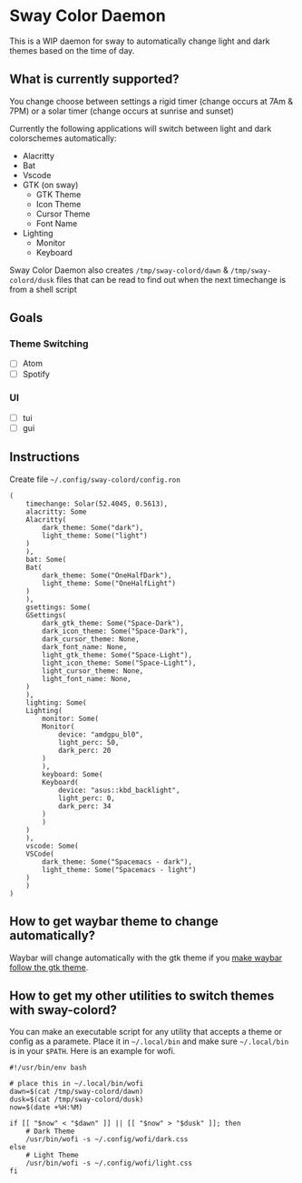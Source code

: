 # Sway Color Daemon

This is a WIP daemon for sway to automatically change light and dark themes based on the time of day.

## What is currently supported?

You change choose between settings a rigid timer (change occurs at 7Am & 7PM) or a solar timer (change occurs at sunrise and sunset)

Currently the following applications will switch between light and dark colorschemes automatically:

* Alacritty
* Bat
* Vscode
* GTK (on sway)
  * GTK Theme
  * Icon Theme
  * Cursor Theme
  * Font Name
* Lighting
  * Monitor
  * Keyboard

Sway Color Daemon also creates `/tmp/sway-colord/dawn` & `/tmp/sway-colord/dusk` files
that can be read to find out when the next timechange is from a shell script

## Goals

### Theme Switching

- [ ] Atom
- [ ] Spotify

### UI

- [ ] tui
- [ ] gui

## Instructions

Create file `~/.config/sway-colord/config.ron`

```ron
(
    timechange: Solar(52.4045, 0.5613),
    alacritty: Some
	Alacritty(
	    dark_theme: Some("dark"),
	    light_theme: Some("light")
	)
    ),
    bat: Some(
	Bat(
	    dark_theme: Some("OneHalfDark"),
	    light_theme: Some("OneHalfLight")
	)
    ),
    gsettings: Some(
	GSettings(
	    dark_gtk_theme: Some("Space-Dark"),
	    dark_icon_theme: Some("Space-Dark"),
	    dark_cursor_theme: None,
	    dark_font_name: None,
	    light_gtk_theme: Some("Space-Light"),
	    light_icon_theme: Some("Space-Light"),
	    light_cursor_theme: None,
	    light_font_name: None,
	)
    ),
    lighting: Some(
	Lighting(
	    monitor: Some(
		Monitor(
		    device: "amdgpu_bl0",
		    light_perc: 50,
		    dark_perc: 20
		)
	    ),
	    keyboard: Some(
		Keyboard(
		    device: "asus::kbd_backlight",
		    light_perc: 0,
		    dark_perc: 34
		)
	    )
	)
    ),
    vscode: Some(
	VSCode(
	    dark_theme: Some("Spacemacs - dark"),
	    light_theme: Some("Spacemacs - light")
	)
    )
)
```

## How to get waybar theme to change automatically?

Waybar will change automatically with the gtk theme if you [make waybar follow the gtk theme](https://github.com/Alexays/Waybar/wiki/Styling#making-waybar-follow-the-gtk-theme).

## How to get my other utilities to switch themes with sway-colord?

You can make an executable script for any utility that accepts a theme or config as a paramete. Place it in `~/.local/bin` and make sure `~/.local/bin` is in your `$PATH`. Here is an example for wofi.

```shell
#!/usr/bin/env bash

# place this in ~/.local/bin/wofi
dawn=$(cat /tmp/sway-colord/dawn)
dusk=$(cat /tmp/sway-colord/dusk)
now=$(date +%H:%M)

if [[ "$now" < "$dawn" ]] || [[ "$now" > "$dusk" ]]; then
    # Dark Theme
    /usr/bin/wofi -s ~/.config/wofi/dark.css
else
    # Light Theme
    /usr/bin/wofi -s ~/.config/wofi/light.css
fi
```

